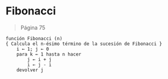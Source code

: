# Fibonacci

> Página 75

```pseudo
función Fibonacci (n)
{ Calcula el n-ésimo término de la sucesión de Fibonacci }
    i ← 1; j ← 0
    para k ← 1 hasta n hacer
        j ← i + j
        i ← j - i
    devolver j
```
